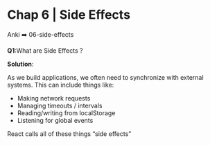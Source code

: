 # Chap 6 | Side Effects

Anki ➡️ 06-side-effects

**Q1**:What are Side Effects ? 

**Solution**:

As we build applications, we often need to synchronize with external systems. This can include things like:

- Making network requests
- Managing timeouts / intervals
- Reading/writing from localStorage
- Listening for global events

React calls all of these things “side effects”